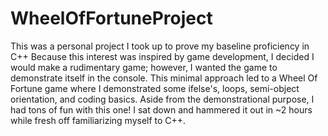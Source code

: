 # WheelOfFortuneProject

This was a personal project I took up to prove my baseline proficiency in C++
Because this interest was inspired by game development, I decided I would make a rudimentary game; however, I wanted the game to demonstrate itself in the console.
This minimal approach led to a Wheel Of Fortune game where I demonstrated some ifelse's, loops, semi-object orientation, and coding basics.
Aside from the demonstrational purpose, I had tons of fun with this one! I sat down and hammered it out in ~2 hours while fresh off familiarizing myself to C++.
